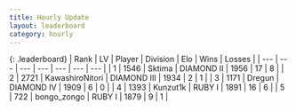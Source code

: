 ```yaml
---
title: Hourly Update
layout: leaderboard
category: hourly
---
```


{: .leaderboard}
| Rank | LV | Player | Division | Elo | Wins | Losses |
| --- | --- | --- | --- | --- | --- | --- |
| <span data-change="0">1</span> | 1546 | <span title="ID: 353063">Sktima</span> | DIAMOND II | <span data-change="23">1956</span> | <span data-change="14">17</span> | <span data-change="6">8</span> |
| <span data-change="-">2</span> | 2721 | <span title="ID: 164871">KawashiroNitori</span> | DIAMOND III | <span data-change="-">1934</span> | <span data-change="-">2</span> | <span data-change="-">1</span> |
| <span data-change="0">3</span> | 1171 | <span title="ID: 337810">Dregun</span> | DIAMOND IV | <span data-change="0">1909</span> | <span data-change="0">6</span> | <span data-change="0">0</span> |
| <span data-change="17">4</span> | 1393 | <span title="ID: 392407">Kunzut1k</span> | RUBY I | <span data-change="105">1891</span> | <span data-change="11">16</span> | <span data-change="4">6</span> |
| <span data-change="0">5</span> | 722 | <span title="ID: 206331">bongo_zongo</span> | RUBY I | <span data-change="44">1879</span> | <span data-change="5">9</span> | <span data-change="1">1</span> |